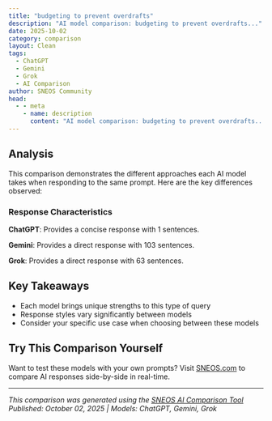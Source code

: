 ```yaml
---
title: "budgeting to prevent overdrafts"
description: "AI model comparison: budgeting to prevent overdrafts..."
date: 2025-10-02
category: comparison
layout: Clean
tags:
  - ChatGPT
  - Gemini
  - Grok
  - AI Comparison
author: SNEOS Community
head:
  - - meta
    - name: description
      content: "AI model comparison: budgeting to prevent overdrafts..."
---
```


<ChatComparison
  title="budgeting to prevent overdrafts"
  prompt="budgeting to prevent overdrafts"
  :responses='{
    "ChatGPT": "Creating a budget to prevent overdrafts is a crucial step in managing your finances effectively. Here’s a step-by-step guide to help you budget wisely and maintain a healthy bank balance:\n\n### 1. **Understand Your Income**\n   - **Calculate Total Income**: Include all sources such as salary, side jobs, bonuses, and any passive income.\n   - **Net Income**: Focus on your net income (after taxes) since this is the amount you can use for budgeting.\n\n### 2. **Track Your Expenses**\n   - **Fixed Expenses**: Identify and list all fixed monthly expenses (rent/mortgage, utilities, loan payments, insurance).\n   - **Variable Expenses**: Track variable expenses like groceries, transportation, entertainment, and dining out. Monitor these for at least a month to get an accurate picture.\n   - **Periodic Expenses**: Don’t forget about periodic expenses (annual subscriptions, car maintenance) and consider dividing these amounts by 12 to account for them monthly.\n\n### 3. **Create Your Budget**\n   - Use the information from your income and expenses to create a budget.\n   - **Zero-Based Budgeting**: Ensure that your total income minus total expenses equals zero; every dollar should have a purpose.\n   - **50/30/20 Rule**: A popular guideline where 50% of your income goes to needs, 30% to wants, and 20% to savings and debt repayment.\n\n### 4. **Set Up an Emergency Fund**\n   - Aim to save 3-6 months&#x27; worth of expenses in a separate savings account to cover unexpected costs.\n\n### 5. **Regularly Monitor Your Spending**\n   - Use budgeting apps or spreadsheets to keep track of your expenses regularly.\n   - Adjust your spending habits based on your budget to ensure you stay on track.\n\n### 6. **Plan for Irregular Expenses**\n   - Make a list of irregular expenses (e.g., holidays, gifts) and set aside a small amount each month to prepare for them.\n\n### 7. **Avoid Impulse Purchases**\n   - Hold off on non-essential purchases for a day or two to determine if you still want to buy them.\n\n### 8. **Choose Overdraft Protection Options Wisely**\n   - Speak with your bank about overdraft protection options. Some may link your checking account to a savings account or credit card as a backup.\n\n### 9. **Review and Adjust Your Budget Frequently**\n   - Review your budget monthly or quarterly to ensure it is still working for you. Adjust categories as necessary based on actual spending.\n\n### 10. **Use Alerts and Notifications**\n   - Set up low-balance alerts with your bank to be notified when your account falls below a certain threshold.\n\n### 11. **Stay Disciplined**\n   - Implement self-control by limiting access to funds you don’t want to spend and by sticking to your budget.\n\n### Example Budget\nHere’s a simple example of a monthly budget layout:\n\n| Category             | Amount ($)  |\n|----------------------|-------------|\n| **Income**           |             |\n| Salary                | 3,000       |\n| Freelance Work       | 500         |\n| **Total Income**      | 3,500       |\n| **Expenses**         |             |\n| Rent/Mortgage        | 1,200       |\n| Utilities            | 300         |\n| Groceries            | 400         |\n| Transportation       | 150         |\n| Entertainment        | 200         |\n| Debt Repayment       | 300         |\n| Savings              | 400         |\n| **Total Expenses**    | 2,950       |\n| **Remaining Balance**  | 550         |\n\nBy following this structured approach and regularly assessing your financial situation, you should be able to prevent overdrafts and achieve a more stable financial future.",
    "Gemini": "Okay, let\u0027s talk about budgeting to prevent overdrafts! Overdraft fees are a frustrating and often expensive problem. Here\u0027s a breakdown of how to budget effectively to avoid them:\n\n**1. Understand Your Current Spending \u0026 Income:**\n\n*   **Track Your Spending:** This is the *most* crucial step. You need to know where your money is going.\n    *   **Methods:**\n        *   **Banking Apps/Websites:** Most banks have excellent tools that categorize your transactions.  Use these to identify spending patterns.\n        *   **Spreadsheets:** Create a simple spreadsheet with categories (Rent/Mortgage, Food, Transportation, Entertainment, etc.).  Manually enter your transactions or import data from your bank (if available).\n        *   **Budgeting Apps (See List Below):** These automate the process and often provide helpful insights.\n        *   **Good Old Pen \u0026 Paper:** If you\u0027re tech-averse, a notebook works too! Just be consistent.\n*   **Calculate Your Income:**  Figure out your net income (after taxes and deductions). This is the money you actually have available to spend. If your income fluctuates, use an average over the past few months.\n\n**2. Create Your Budget (The Core of Prevention):**\n\n*   **The Basic Framework:**\n    *   **Income:**  Start with your net income.\n    *   **Expenses:**  List all your expenses, broken down by category.  Be as detailed as possible.\n    *   **Savings/Debt Repayment:**  Allocate a portion of your income to savings (emergency fund, future goals) and debt repayment (credit cards, loans). This is important even if it\u0027s a small amount initially.\n    *   **The Goal:**  Income - Expenses - Savings/Debt = Zero (or a positive number).  The idea is to allocate every dollar.\n\n*   **Types of Budgets:**\n    *   **50/30/20 Rule:**\n        *   50% Needs: Essential expenses like rent/mortgage, utilities, groceries, transportation, minimum debt payments.\n        *   30% Wants: Non-essential expenses like dining out, entertainment, hobbies, subscriptions.\n        *   20% Savings/Debt Repayment: Investing, emergency fund, paying down debt faster.\n    *   **Zero-Based Budgeting:**  Allocate every dollar of income to a specific category.  If you have money left over, assign it to savings, debt, or a \u0022fun money\u0022 category.\n    *   **Envelope Budgeting (Cash-Based):**  Withdraw cash for specific categories (e.g., groceries, entertainment) and put it in envelopes.  Once the envelope is empty, you can\u0027t spend any more in that category. This is great for controlling impulsive spending.\n\n**3. Identify Areas for Cuts \u0026 Adjustments:**\n\n*   **Analyze Your Spending:**  Look at your tracked spending and identify areas where you can cut back.  Be honest with yourself.\n*   **Prioritize Needs vs. Wants:**  Can you reduce your \u0022wants\u0022 to free up more money?\n*   **Negotiate Bills:**  Call your service providers (internet, phone, insurance) and see if you can negotiate lower rates.\n*   **Cut Subscriptions:**  Review all your subscriptions and cancel the ones you don\u0027t use or need.\n*   **Look for Alternatives:**  Can you find cheaper alternatives for your expenses? (e.g., generic brands, public transportation, free entertainment).\n*   **Meal Planning:**  Planning your meals ahead of time can save you money on groceries and reduce the temptation to eat out.\n\n**4. Buffer Your Account:**\n\n*   **Emergency Fund:**  The ultimate protection against overdrafts is an emergency fund.  Start small and gradually build it up to cover 3-6 months of living expenses. This will help you handle unexpected expenses without resorting to overdrafts or debt.\n*   **Buffer in Your Checking Account:**  Try to keep a small cushion in your checking account (e.g., $100-$200).  This will provide a safety net for unexpected expenses or timing issues with payments.\n*   **Link to Savings Account:** Many banks allow you to link your checking account to a savings account. If you overdraft, the bank will automatically transfer funds from your savings account to cover the overdraft (often for a lower fee than a standard overdraft fee, or even free).\n\n**5. Monitor Your Accounts Regularly \u0026 Adjust Your Budget:**\n\n*   **Check Your Balance Daily:**  Make it a habit to check your account balance daily, especially before making a purchase.\n*   **Review Your Budget Monthly:**  At the end of each month, review your budget and see how you did.  Did you stick to your spending limits?  Did you overspend in any areas?  Make adjustments as needed for the next month.\n*   **Be Flexible:**  Life happens!  Your budget is a tool, not a rigid set of rules.  Be prepared to adjust it as your circumstances change.\n\n**6. Bank-Specific Strategies:**\n\n*   **Overdraft Protection Options:**\n    *   **Overdraft Line of Credit:** A line of credit attached to your checking account. You borrow money to cover overdrafts, and then repay the line of credit with interest.\n    *   **Overdraft Transfer Service:**  Link your checking account to a savings account or credit card.  The bank automatically transfers funds to cover overdrafts.\n    *   **Opt-Out of Overdraft Protection:** You can choose to have your transactions declined if you don\u0027t have sufficient funds, rather than incurring an overdraft fee. This prevents the charge at the expense of embarrasment and inconvenience.\n*   **Alerts:** Set up low-balance alerts and transaction alerts to stay informed about your account activity.\n*   **Know Your Bank\u0027s Policies:**  Understand your bank\u0027s overdraft fees, policies, and cutoff times for deposits.\n\n**7. Technology to Help:**\n\n*   **Budgeting Apps:**\n    *   **Mint:** Free, comprehensive budgeting tool with bill tracking and credit score monitoring.\n    *   **YNAB (You Need a Budget):**  Popular zero-based budgeting app with a strong community. (Subscription-based)\n    *   **Personal Capital:**  Focuses on investment tracking and net worth management, but also has budgeting features. (Free with optional paid advisor services)\n    *   **EveryDollar:**  Dave Ramsey\u0027s budgeting app based on the zero-based budget.\n    *   **PocketGuard:**  Simplifies budgeting by tracking your spending and showing you how much you have \u0022In My Pocket\u0022 after bills and savings.\n    *   **Goodbudget:** Digital envelope budgeting app.\n\n**Example Scenario:**\n\nLet\u0027s say you consistently overdraft because you forget about recurring bills.\n\n1.  **Track:** Use your bank\u0027s app for a month to see exactly when and why you overdraft. You notice it\u0027s always around the 15th of the month when your car insurance payment hits.\n2.  **Budget:** Create a budget that specifically includes \u0022Car Insurance\u0022 as a line item.\n3.  **Buffer:** A week before the 15th, make sure you have enough money in your account to cover the car insurance payment.  If not, transfer money from your savings.\n4.  **Alert:** Set up an alert to remind you a few days before the payment is due.\n5.  **Adjust:** If you\u0027re still struggling, consider calling your car insurance company to see if you can change your payment date to better align with your paychecks.\n\n**Key Takeaways:**\n\n*   **Consistency is Key:**  Budgeting is not a one-time event. It\u0027s an ongoing process.\n*   **Be Patient:**  It takes time to develop good budgeting habits. Don\u0027t get discouraged if you slip up occasionally.\n*   **Find a System That Works for You:** There\u0027s no one-size-fits-all approach to budgeting. Experiment with different methods and find one that suits your personality and lifestyle.\n*   **Don\u0027t Be Afraid to Ask for Help:** If you\u0027re struggling to manage your finances, consider seeking help from a financial advisor or credit counselor.\n\nBy following these steps, you can create a budget that helps you prevent overdrafts and achieve your financial goals. Good luck!\n",
    "Grok": "Creating a budget to prevent overdrafts is an effective way to manage your finances and avoid costly fees. Overdrafts occur when you spend more money than you have in your bank account, and banks often charge fees for covering the shortfall. Here\u2019s a step-by-step guide to budgeting and preventing overdrafts:\n\n---\n\n### **1. Assess Your Income and Expenses**\n- **Track Your Income**: Calculate your total monthly income after taxes. Include all sources, such as salary, freelance work, or side hustles.\n- **List Your Expenses**: Write down all your monthly expenses, including:\n  - Fixed expenses (rent/mortgage, utilities, subscriptions, loan payments)\n  - Variable expenses (groceries, transportation, entertainment)\n  - Irregular expenses (car repairs, gifts, annual fees)\n\nUse a budgeting app, spreadsheet, or pen and paper to get a clear picture.\n\n---\n\n### **2. Use a Budgeting Method**\nChoose a budgeting strategy that works for you to allocate your money and avoid overspending. Popular methods include:\n- **50/30/20 Rule**:\n  - 50% of income for necessities (housing, food, bills)\n  - 30% for wants (entertainment, dining out)\n  - 20% for savings or debt repayment\n- **Zero-Based Budget**:\n  - Assign every dollar of your income to a specific category, so your income minus expenses equals zero.\n- **Envelope System**:\n  - Allocate cash for specific categories (e.g., groceries, fun) and stop spending once the envelope is empty.\n\n---\n\n### **3. Build an Emergency Buffer**\n- **Set Up a Small Emergency Fund**: Aim to save at least $500\u2013$1,000 for unexpected expenses. This prevents dipping into your checking account for emergencies, reducing the risk of overdrafts.\n- **Keep a Cushion in Your Checking Account**: Maintain a small buffer (e.g., $100\u2013$200) in your checking account that you don\u2019t touch. This acts as a safety net if you miscalculate or have delayed transactions.\n\n---\n\n### **4. Monitor Your Spending**\n- **Track Transactions in Real Time**: Use your bank\u2019s mobile app or a budgeting app (like Mint, YNAB, or PocketGuard) to monitor your account balance and spending habits daily.\n- **Avoid Relying on \u201CPending\u201D Balances**: Remember that some transactions (like checks or pre-authorizations) may take days to clear, so don\u2019t assume your available balance is final.\n- **Review Weekly**: Set aside time each week to review your budget and account activity to catch any discrepancies early.\n\n---\n\n### **5. Set Up Alerts and Automations**\n- **Enable Low Balance Alerts**: Most banks offer text or email notifications when your account balance falls below a certain threshold. Set this up to avoid accidental overspending.\n- **Automate Bill Payments**: Schedule automatic payments for recurring bills to ensure they\u2019re paid on time and reduce the risk of forgetting a due date.\n- **Link a Savings Account for Overdraft Protection**: Many banks allow you to link a savings account to cover overdrafts automatically. Transfers are often free or cheaper than overdraft fees (though some banks charge for this service).\n\n---\n\n### **6. Cut Unnecessary Spending**\n- **Identify Overspending Areas**: Look at your past bank statements to spot where you\u2019re spending too much (e.g., dining out, impulse purchases).\n- **Reduce Discretionary Spending**: Limit non-essential expenses, especially if your budget is tight. Redirect that money toward savings or your emergency fund.\n\n---\n\n### **7. Plan for Irregular Expenses**\n- **Create Sinking Funds**: Set aside money each month for irregular or seasonal expenses (e.g., holidays, car maintenance). This prevents surprises that could lead to overdrafts.\n- **Anticipate Paycheck Delays**: If your income is inconsistent, plan for worst-case scenarios by keeping extra funds accessible or delaying non-essential purchases.\n\n---\n\n### **8. Understand Your Bank\u2019s Overdraft Policies**\n- **Know the Fees**: Check your bank\u2019s overdraft fee structure. Fees can range from $30\u2013$35 per overdraft, and some banks charge daily fees if the account remains negative.\n- **Opt Out of Overdraft Coverage**: If you don\u2019t want your bank to cover transactions when funds are low (and charge a fee), opt out of overdraft protection. Transactions will be declined instead, saving you from fees (though this could be inconvenient).\n- **Look for Overdraft-Friendly Banks**: Some banks or credit unions offer no-fee overdraft protection or grace periods to bring your account positive.\n\n---\n\n### **9. Adjust Your Budget Monthly**\n- **Review and Revise**: Life changes, and so should your budget. Adjust for new expenses, income changes, or financial goals each month.\n- **Account for Seasonal Changes**: Allocate more for utilities in winter or holiday spending in December to avoid unexpected shortfalls.\n\n---\n\n### **10. Build Financial Discipline**\n- **Delay Gratification**: Avoid impulse purchases by waiting 24\u201348 hours before buying non-essential items.\n- **Use Cash or Debit**: Limit credit card use if you struggle with overspending, as it can lead to debt and make budgeting harder.\n- **Stick to Your Plan**: Consistently follow your budget to build habits that prevent overdrafts over time.\n\n---\n\n### **Quick Tips to Avoid Overdrafts**\n- Always check your balance before making a purchase.\n- Keep a small notebook or app to log spending if you don\u2019t trust auto-tracking.\n- Avoid scheduling multiple large payments close together if your income arrives later.\n- If you do overdraw, deposit funds immediately to minimize fees or contact your bank\u2014some offer fee waivers for first-time mistakes.\n\n---\n\nBy creating and sticking to a budget, monitoring your accounts, and preparing for unexpected expenses, you can significantly reduce the risk of overdrafts and maintain control over your finances. If you\u2019re new to budgeting, start small, be patient with yourself, and adjust as needed. Got specific questions or a unique situation? Let me know!"
  }'
  published-date="12:40"
/>

## Analysis

This comparison demonstrates the different approaches each AI model takes when responding to the same prompt. Here are the key differences observed:

### Response Characteristics

**ChatGPT**: Provides a concise response with 1 sentences. 

**Gemini**: Provides a direct response with 103 sentences. 

**Grok**: Provides a direct response with 63 sentences. 

## Key Takeaways

- Each model brings unique strengths to this type of query
- Response styles vary significantly between models
- Consider your specific use case when choosing between these models

## Try This Comparison Yourself

Want to test these models with your own prompts? Visit [SNEOS.com](https://sneos.com) to compare AI responses side-by-side in real-time.

---

*This comparison was generated using the [SNEOS AI Comparison Tool](https://sneos.com)*
*Published: October 02, 2025 | Models: ChatGPT, Gemini, Grok*
